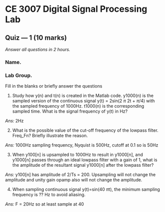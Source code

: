 # CE 3007 Digital Signal Processing Lab  
## Quiz — 1 (10 marks)

_Answer all questions in 2 hours._
### Name. 	 
### Lab Group.	

Fill in the blanks or briefly answer the questions
1.	Study how y(n) and t(n) is created in the Matlab code. y1000(n) is the sampled version of the continuous signal y(t) = 2sin(2 $\pi$ 2t + $\pi$/4) with the sampled frequency of 1000Hz. t1000(n) is the corresponding sampled time. What is the signal frequency of y(t) in Hz?

_Ans:_ 2Hz


2.	What is the possible value of the cut-off frequency of the lowpass filter. Freq_Fn? Briefly illustrate the reason.

_Ans:_ 1000Hz sampling frequency, Nyquist is 500Hz, cutoff at 0.1 so is 50Hz 

3.	When y100[n] is upsampled to 1000Hz to result in y1000[n], and y1000[n] passes through an ideal lowpass filter with a gain of 1, what is the amplitude of the resultant signal y1000[n] after the lowpass filter?

_Ans:_ y100[n] has amplitude of 2/Ts = 200. Upsampling will not change the amplitude and unity gain opamp also will not change the amplitude. 

4.	When sampling continuous signal y(t)=sin(40 $\pi$t), the minimum sampling frequency is ??	Hz to avoid aliasing.

_Ans:_ F = 20Hz so at least sample at 40
